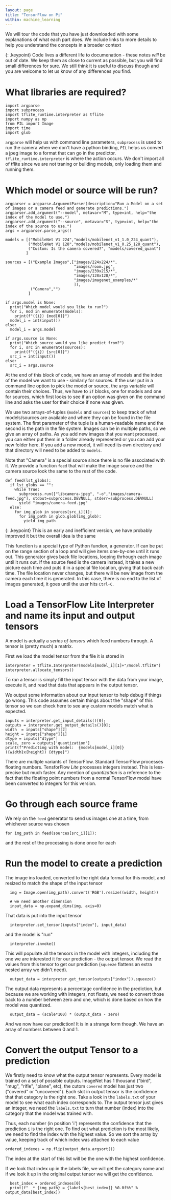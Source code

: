 ```yaml
---
layout: page
title: "TensorFlow on Pi"
within: machine_learning
---
```


We will tour the code that you have just downloaded with some explanations of what each part does.  We include links to more details to help you understand the concepts in a broader context

{: .keypoint}
Code lives a different life to documenation - these notes _will_ be out of date.  We keep them as close to current as possible, but you will find small differences for sure.  We still think it is useful to discuss though and you are welcome to let us know of any differences you find.
# What libraries are required?

~~~~~
import argparse
import subprocess
import tflite_runtime.interpreter as tflite
import numpy as np
from PIL import Image
import time
import glob
~~~~~

`argparse` will help us with command line parameters, `subprocess` is used to run the camera when we don't have a python binding, `PIL` helps us convert a jpeg image to a format that can go in the predictor.  `tflite_runtime.interpreter` is where the action occurs.  We don't import all of tflite since we are not traning or building models, only loading them and running them.

# Which model or source will be run?

~~~~~
argparser = argparse.ArgumentParser(description="Run a Model on a set of images or a camera feed and generate predictions.")
argparser.add_argument("--model", metavar="M", type=int, help="the index of the model to use.")
argparser.add_argument("--source", metavar="S", type=int, help="the index of the source to use.")
args = argparser.parse_args()

models = [("MobileNet V1 224","models/mobilenet_v1_1.0_224_quant"),
          ("MobileNet V1 128","models/mobilenet_v1_0.25_128_quant"),
          ("Custom: Is the camera covered?", "models/covered_quant")
         ]

sources = [("Example Images",["images/224x224/*",
                              "images/room.jpg", 
                              "images/239x215/*", 
                              "images/128x128/*",
                              "images/imagenet_examples/*"
                              ]),
           ("Camera","")
          ]

if args.model is None:
  print("Which model would you like to run?")
  for i, mod in enumerate(models):
    print(f"({i}) {mod[0]}")
  model_i = int(input())
else:
  model_i = args.model

if args.source is None:
  print("Which source would you like predict from?")
  for i, src in enumerate(sources):
    print(f"({i}) {src[0]}")
  src_i = int(input())
else:
  src_i = args.source
~~~~~

At the end of this block of code, we have an array of models and the index of the model we want to use - similarly for sources.  If the user put in a command line option to pick the model or source, the `args` variable will contain their choices.  Thus, we have to `if` blocks, one for models and one for sources, which first looks to see if an option was given on the command line and asks the user for their choice if none was given.  

We use two arrays-of-tuples (`models` and `sources`) to keep track of what models/sources are available and where they can be found in the file system.  The first parameter of the tuple is a human-readable name and the second is the path in the file system.  Images can be in multiple paths, so we give an array of paths.  As you add new images that you want processed, you can either put them in a folder already represented or you can add your new folder here.  If you add a new model, it will need its own directory and that directory will need to be added to `models`.

Note that "Camera" is a special source since there is no file associated with it.  We provide a function `feed` that will make the image source and the camera source look the same to the rest of the code.

~~~~~
def feed(lst_globs):
  if lst_globs == "":
    while True:
      subprocess.run(["libcamera-jpeg", "-o","images/camera-feed.jpg"], stdout=subprocess.DEVNULL, stderr=subprocess.DEVNULL)
      yield "images/camera-feed.jpg"
  else:
    for img_glob in sources[src_i][1]:
      for img_path in glob.glob(img_glob):
        yield img_path
~~~~~

{: .keypoint}
This is an early and inefficient version, we have probably improved it but the overall idea is the same

This function is a special type of Python fundion, a generator.  If can be put on the range section of a loop and will give items one-by-one until it runs out.  This generator gives back file locations, looping thrhough each image until it runs out.  If the source feed is the camera instead, it takes a new picture each time and puts it in a special file location, giving that back each time.  The file location never changes, but there will be new image from the camera each time it is generated.  In this case, there is no end to the list of images generated, it goes until the user hits `Ctrl-C`.

# Load a TensorFlow Lite Interpreter and name its input and output tensors

A model is actually a _series of tensors_ which feed numbers through.  A tensor is (pretty much) a matrix.

First we load the model tensor from the file it is stored in

~~~~~
interpreter = tflite.Interpreter(models[model_i][1]+"/model.tflite")
interpreter.allocate_tensors()
~~~~~

To _run_ a tensor is simply fill the input tensor with the data from your image, execute it, and read that data that appears in the output tensor.

We output some information about our input tensor to help debug if things go wrong.  This code assumes certain things about the "shape" of this tensor so we can check here to see any custom models match what is expected.

~~~~~
inputs = interpreter.get_input_details()[0];
outputs = interpreter.get_output_details()[0];
width  = inputs["shape"][2]
height = inputs["shape"][1]
dtype = inputs["dtype"]
scale, zero = outputs['quantization']
print(f"Predicting with model:  {models[model_i][0]} ({width}x{height}) {dtype}")
~~~~~

There are multiple variants of TensorFlow.  Standard TensorFlow processes floating numbers.  TensforFlow _Lite_ processes integers instead.  This is less-precise but much faster.  Any mention of _quantization_ is a reference to the fact that the floating point numbers from a normal TensorFlow model have been converted to integers for this version. 


# Go through each source frame

We rely on the `feed` generator to send us images one at a time, from whichever source was chosen

~~~~~
for img_path in feed(sources[src_i][1]):
~~~~~

and the rest of the processing is done once for each

# Run the model to create a prediction

The image ins loaded, converted to the right data format for this model, and resized to match the shape of the input tensor

~~~~~
  img = Image.open(img_path).convert('RGB').resize((width, height))

  # we need another dimension
  input_data = np.expand_dims(img, axis=0)
~~~~~

That data is put into the input tensor

~~~~~
  interpreter.set_tensor(inputs["index"], input_data)
~~~~~

and the model is "run"

~~~~~
  interpreter.invoke()
~~~~~

This will populate all the tensors in the model with integers, including the one we are interested it for our prediction - the output tensor.  We read the values from this tensor to get our prediction (`squeeze` flattens an extra nested array we didn't need).

~~~~~
  output_data = interpreter.get_tensor(outputs["index"]).squeeze()
~~~~~

The output data represents a percentage confidence in the prediction, but because we are working with integers, not floats, we need to convert those back to a number between zero and one, which is done based on how the model was quantized.

~~~~~
  output_data = (scale*100) * (output_data - zero)
~~~~~

And we now have our prediction!  It is in a strange form though.  We have an array of numbers between 0 and 1.
# Convert the output Tensor to a prediction

We firstly need to know what the output tensor represents.  Every model is trained on a set of possible outputs. ImageNet has 1 thousand ("bird", "mug", "rifle", "plane", etc), the cutom `covered` model has just two ("covered" or "uncovered").  Each slot in output tensor is the confidence that that category is the right one.  Take a look in the `labels.txt` of your model to see what each index corresponds to.  The output tensor just gives an integer, we need the `labels.txt` to turn that number (index) into the category that the model was trained with.

Thus, each number (in position 'i') represents the confidence that the prediction `i` is the right one.  To find out what prediction is the most likely, we need to find the index with the highest value.  So we sort the array by value, keeping track of which index was attached to each value

~~~~~
ordered_indexes = np.flip(output_data.argsort())
~~~~~

The index at the start of this list will be the one with the highest confidence.

If we look that index up in the labels file, we will get the category name and if we look it up in the original output tensor we will get the confidence.

~~~~~
  best_index = ordered_indexes[0]
  print(f"  * {img_path} = {labels[best_index]} %0.0f%%" % output_data[best_index])
~~~~~
